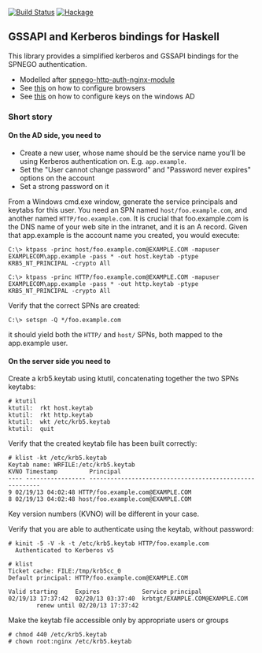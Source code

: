 [![Build Status](https://travis-ci.org/ondrap/haskell-gssapi.svg?branch=master)](https://travis-ci.org/ondrap/haskell-gssapi) [![Hackage](https://img.shields.io/hackage/v/haskell-gssapi.svg)](https://hackage.haskell.org/package/haskell-gssapi)

## GSSAPI and Kerberos bindings for Haskell

This library provides a simplified kerberos and GSSAPI bindings for the SPNEGO authentication.

- Modelled after [spnego-http-auth-nginx-module](https://github.com/stnoonan/spnego-http-auth-nginx-module)
- See [this](https://ping.force.com/Support/PingFederate/Integrations/How-to-configure-supported-browsers-for-Kerberos-NTLM) on how to configure browsers
- See [this](http://pythonhackers.com/p/bcandrea/spnego-http-auth-nginx-module) on how to
  configure keys on the windows AD

### Short story

#### On the AD side, you need to

- Create a new user, whose name should be the service name you'll be using Kerberos authentication on. E.g. `app.example`.
- Set the "User cannot change password" and "Password never expires" options on the account
- Set a strong password on it

From a Windows cmd.exe window, generate the service principals and keytabs for this user. You need an SPN named `host/foo.example.com`, and another named `HTTP/foo.example.com`. It is crucial that foo.example.com is the DNS name of your web site in the intranet, and it is an A record. Given that app.example is the account name you created, you would execute:

    C:\> ktpass -princ host/foo.example.com@EXAMPLE.COM -mapuser
    EXAMPLECOM\app.example -pass * -out host.keytab -ptype KRB5_NT_PRINCIPAL -crypto All

    C:\> ktpass -princ HTTP/foo.example.com@EXAMPLE.COM -mapuser
    EXAMPLECOM\app.example -pass * -out http.keytab -ptype KRB5_NT_PRINCIPAL -crypto All

Verify that the correct SPNs are created:

    C:\> setspn -Q */foo.example.com

it should yield both the `HTTP/` and `host/` SPNs, both mapped to the app.example user.

#### On the server side you need to

Create a krb5.keytab using ktutil, concatenating together the two SPNs keytabs:

    # ktutil
    ktutil:  rkt host.keytab
    ktutil:  rkt http.keytab
    ktutil:  wkt /etc/krb5.keytab
    ktutil:  quit


Verify that the created keytab file has been built correctly:

    # klist -kt /etc/krb5.keytab
    Keytab name: WRFILE:/etc/krb5.keytab
    KVNO Timestamp         Principal
    ---- ----------------- --------------------------------------------------------
    9 02/19/13 04:02:48 HTTP/foo.example.com@EXAMPLE.COM
    8 02/19/13 04:02:48 host/foo.example.com@EXAMPLE.COM

Key version numbers (KVNO) will be different in your case.

Verify that you are able to authenticate using the keytab, without password:

    # kinit -5 -V -k -t /etc/krb5.keytab HTTP/foo.example.com
      Authenticated to Kerberos v5

    # klist
    Ticket cache: FILE:/tmp/krb5cc_0
    Default principal: HTTP/foo.example.com@EXAMPLE.COM

    Valid starting     Expires            Service principal
    02/19/13 17:37:42  02/20/13 03:37:40  krbtgt/EXAMPLE.COM@EXAMPLE.COM
            renew until 02/20/13 17:37:42

Make the keytab file accessible only by appropriate users or groups

    # chmod 440 /etc/krb5.keytab
    # chown root:nginx /etc/krb5.keytab
